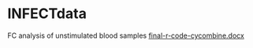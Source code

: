 # INFECTdata
FC analysis of unstimulated blood samples
[final-r-code-cycombine.docx](https://github.com/glm342u/INFECTdata/files/9739216/final-r-code-cycombine.docx)
